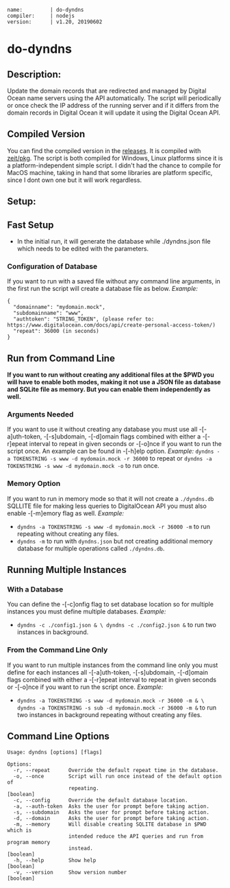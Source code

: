 ```
name:         | do-dyndns
compiler:     | nodejs
version:      | v1.20, 20190602
```
# do-dyndns

## Description:

Update the domain records that are redirected and managed by Digital Ocean name servers using the API automatically. The script will periodically or once check the IP address of the running server and if it differs from the domain records in Digital Ocean it will update it using the Digital Ocean API.

## Compiled Version
You can find the compiled version in the [releases](https://github.com/cenk1cenk2/do-dyndns/releases/latest). It is compiled with [zeit/pkg](https://github.com/zeit/pkg). The script is both compiled for Windows, Linux platforms since it is a platform-independent simple script. I didn't had the chance to compile for MacOS machine, taking in hand that some libraries are platform specific, since I dont own one but it will work regardless.

## Setup:
## Fast Setup
* In the initial run, it will generate the database while ./dyndns.json file which needs to be edited with the parameters.

### Configuration of Database
If you want to run with a saved file without any command line arguments, in the first run the script will create a database file as below.
*Example:* 
```
{
  "domainname": "mydomain.mock",
  "subdomainname": "www",
  "authtoken": "STRING_TOKEN", (please refer to: https://www.digitalocean.com/docs/api/create-personal-access-token/)
  "repeat": 36000 (in seconds)
}
```

## Run from Command Line
**If you want to run without creating any additional files at the $PWD you will have to enable both modes, making it not use a JSON file as database and SQLite file as memory. But you can enable them independently as well.**
### Arguments Needed
If you want to use it without creating any database you must use all -\[-a\]uth-token, -\[-s\]ubdomain, -\[-d\]omain flags combined with either a -\[-r\]epeat interval to repeat in given seconds or -\[-o\]nce if you want to run the script once. An example can be found in -\[-h\]elp option.
*Example:* `dyndns -a TOKENSTRING -s www -d mydomain.mock -r 36000` to repeat or `dyndns -a TOKENSTRING -s www -d mydomain.mock -o` to run once.
### Memory Option
If you want to run in memory mode so that it will not create a `./dyndns.db` SQLLITE file for making less queries to DigitalOcean API you must also enable -\[-m\]emory flag as well.
*Example:* 
  * `dyndns -a TOKENSTRING -s www -d mydomain.mock -r 36000 -m` to run repeating without creating any files.
  * `dyndns -m` to run with `dyndns.json` but not creating additional memory database for multiple operations called `./dyndns.db`.

## Running Multiple Instances
### With a Database
You can define the -\[-c\]onfig flag to set database location so for multiple instances you must define multiple databases.
*Example:*
  * `dyndns -c ./config1.json & \ dyndns -c ./config2.json &` to run two instances in background.

### From the Command Line Only
If you want to run multiple instances from the command line only you must define for each instances all -\[-a\]uth-token, -\[-s\]ubdomain, -\[-d\]omain flags combined with either a -\[-r\]epeat interval to repeat in given seconds or -\[-o\]nce if you want to run the script once.
*Example:*
  * `dyndns -a TOKENSTRING -s www -d mydomain.mock -r 36000 -m & \ dyndns -a TOKENSTRING -s sub -d mydomain.mock -r 36000 -m &` to run two instances in background repeating without creating any files.

## Command Line Options
```
Usage: dyndns [options] [flags]                                              
                                                                                
Options:                                                                        
  -r, --repeat      Override the default repeat time in the database.           
  -o, --once        Script will run once instead of the default option of       
                    repeating.                                         [boolean]
  -c, --config      Override the default database location.                     
  -a, --auth-token  Asks the user for prompt before taking action.              
  -s, --subdomain   Asks the user for prompt before taking action.              
  -d, --domain      Asks the user for prompt before taking action.              
  -m, --memory      Will disable creating SQLITE database in $PWD which is      
                    intended reduce the API queries and run from program memory 
                    instead.                                           [boolean]
  -h, --help        Show help                                          [boolean]
  -v, --version     Show version number                                [boolean]                                 
```